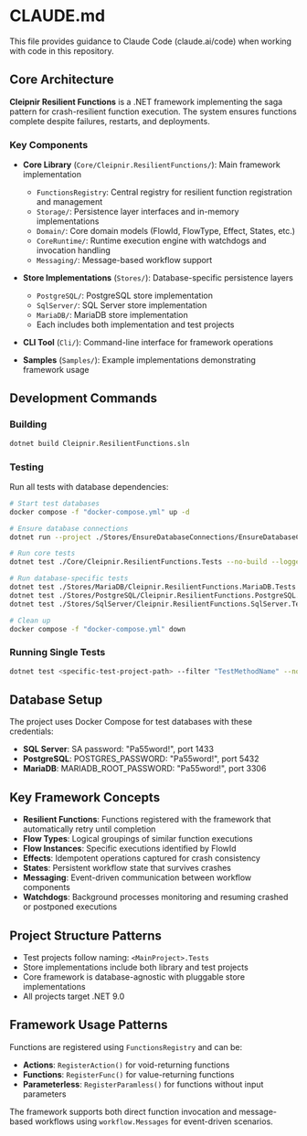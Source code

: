 # CLAUDE.md

This file provides guidance to Claude Code (claude.ai/code) when working with code in this repository.

## Core Architecture

**Cleipnir Resilient Functions** is a .NET framework implementing the saga pattern for crash-resilient function execution. The system ensures functions complete despite failures, restarts, and deployments.

### Key Components

- **Core Library** (`Core/Cleipnir.ResilientFunctions/`): Main framework implementation
  - `FunctionsRegistry`: Central registry for resilient function registration and management
  - `Storage/`: Persistence layer interfaces and in-memory implementations
  - `Domain/`: Core domain models (FlowId, FlowType, Effect, States, etc.)
  - `CoreRuntime/`: Runtime execution engine with watchdogs and invocation handling
  - `Messaging/`: Message-based workflow support

- **Store Implementations** (`Stores/`): Database-specific persistence layers
  - `PostgreSQL/`: PostgreSQL store implementation
  - `SqlServer/`: SQL Server store implementation
  - `MariaDB/`: MariaDB store implementation
  - Each includes both implementation and test projects

- **CLI Tool** (`Cli/`): Command-line interface for framework operations

- **Samples** (`Samples/`): Example implementations demonstrating framework usage

## Development Commands

### Building
```bash
dotnet build Cleipnir.ResilientFunctions.sln
```

### Testing
Run all tests with database dependencies:
```bash
# Start test databases
docker compose -f "docker-compose.yml" up -d

# Ensure database connections
dotnet run --project ./Stores/EnsureDatabaseConnections/EnsureDatabaseConnections.csproj --no-build

# Run core tests
dotnet test ./Core/Cleipnir.ResilientFunctions.Tests --no-build --logger "console;verbosity=detailed"

# Run database-specific tests
dotnet test ./Stores/MariaDB/Cleipnir.ResilientFunctions.MariaDB.Tests --no-build --logger "console;verbosity=detailed"
dotnet test ./Stores/PostgreSQL/Cleipnir.ResilientFunctions.PostgreSQL.Tests --no-build --logger "console;verbosity=detailed"
dotnet test ./Stores/SqlServer/Cleipnir.ResilientFunctions.SqlServer.Tests --no-build --logger "console;verbosity=detailed"

# Clean up
docker compose -f "docker-compose.yml" down
```

### Running Single Tests
```bash
dotnet test <specific-test-project-path> --filter "TestMethodName" --no-build --logger "console;verbosity=detailed"
```

## Database Setup

The project uses Docker Compose for test databases with these credentials:
- **SQL Server**: SA password: "Pa55word!", port 1433
- **PostgreSQL**: POSTGRES_PASSWORD: "Pa55word!", port 5432
- **MariaDB**: MARIADB_ROOT_PASSWORD: "Pa55word!", port 3306

## Key Framework Concepts

- **Resilient Functions**: Functions registered with the framework that automatically retry until completion
- **Flow Types**: Logical groupings of similar function executions
- **Flow Instances**: Specific executions identified by FlowId
- **Effects**: Idempotent operations captured for crash consistency
- **States**: Persistent workflow state that survives crashes
- **Messaging**: Event-driven communication between workflow components
- **Watchdogs**: Background processes monitoring and resuming crashed or postponed executions

## Project Structure Patterns

- Test projects follow naming: `<MainProject>.Tests`
- Store implementations include both library and test projects
- Core framework is database-agnostic with pluggable store implementations
- All projects target .NET 9.0

## Framework Usage Patterns

Functions are registered using `FunctionsRegistry` and can be:
- **Actions**: `RegisterAction()` for void-returning functions
- **Functions**: `RegisterFunc()` for value-returning functions
- **Parameterless**: `RegisterParamless()` for functions without input parameters

The framework supports both direct function invocation and message-based workflows using `workflow.Messages` for event-driven scenarios.